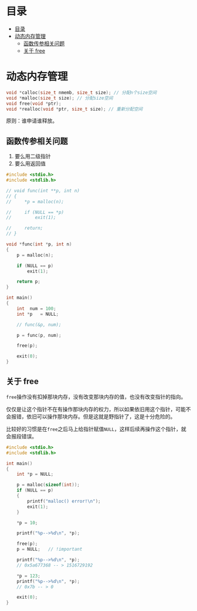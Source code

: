 # 目录

- [目录](#目录)
- [动态内存管理](#动态内存管理)
  - [函数传参相关问题](#函数传参相关问题)
  - [关于 free](#关于-free)

# 动态内存管理

```` c
void *calloc(size_t nmemb, size_t size); // 分配n个size空间
void *malloc(size_t size); // 分配size空间
void free(void *ptr);
void *realloc(void *ptr, size_t size); // 重新分配空间
````

原则：谁申请谁释放。

## 函数传参相关问题

1. 要么用二级指针
2. 要么用返回值

```c
#include <stdio.h>
#include <stdlib.h>

// void func(int **p, int n)
// {
//     *p = malloc(n);

//     if (NULL == *p)
//         exit(1);

//     return;
// }

void *func(int *p, int n)
{
    p = malloc(n);

    if (NULL == p)
        exit(1);

    return p;
}

int main()
{
    int  num = 100;
    int *p   = NULL;

    // func(&p, num);

    p = func(p, num);

    free(p);

    exit(0);
}

```

## 关于 free

`free`操作没有扣掉那块内存，没有改变那块内存的值，也没有改变指针的指向。

仅仅是让这个指针不在有操作那块内存的权力，所以如果依旧用这个指针，可能不会报错，依旧可以操作那块内存。但是这就是野指针了，这是十分危险的。

比较好的习惯是在`free`之后马上给指针赋值`NULL`，这样后续再操作这个指针，就会报段错误。

```c
#include <stdio.h>
#include <stdlib.h>

int main()
{
    int *p = NULL;

    p = malloc(sizeof(int));
    if (NULL == p)
    {
        printf("malloc() error!\n");
        exit(1);
    }

    *p = 10;

    printf("%p-->%d\n", *p);

    free(p);
    p = NULL;   // !important

    printf("%p-->%d\n", *p);
    // 0x5a677368 -- > 1516729192

    *p = 123;
    printf("%p-->%d\n", *p);
    // 0x7b -- > 0

    exit(0);
}

```

